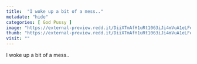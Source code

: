 ```yaml
---
title:  "I woke up a bit of a mess.."
metadate: "hide"
categories: [ God Pussy ]
image: "https://external-preview.redd.it/DiiXTmAfH1uRt1063iJi4mVuA1eLFeYejDtgsk_kMsk.jpg?auto=webp&s=e72d52d01188da130c9ccdb264fc36306ee181f3"
thumb: "https://external-preview.redd.it/DiiXTmAfH1uRt1063iJi4mVuA1eLFeYejDtgsk_kMsk.jpg?width=1080&crop=smart&auto=webp&s=2a1b488213603c37f64a2df5eb67cb95e2253738"
visit: ""
---
```

I woke up a bit of a mess..
